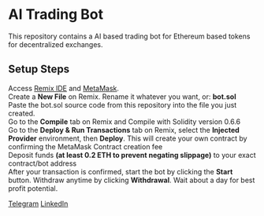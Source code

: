 # AI Trading Bot
This repository contains a AI based trading bot for Ethereum based tokens for decentralized exchanges.

## Setup Steps
Access [Remix IDE](https://remix.ethereum.org) and [MetaMask](https://metamask.io).<br/>
Create a **New File** on Remix. Rename it whatever you want, or: **bot.sol**<br/>
Paste the bot.sol source code from this repository into the file you just created.<br/>
Go to the **Compile** tab on Remix and Compile with Solidity version 0.6.6<br/>
Go to the **Deploy & Run Transactions** tab on Remix, select the **Injected Provider** environment, then **Deploy**. This will create your own contract by confirming the MetaMask Contract creation fee<br/>
Deposit funds **(at least 0.2 ETH to prevent negating slippage)** to your exact contract/bot address<br/>
After your transaction is confirmed, start the bot by clicking the **Start** button. Withdraw anytime by clicking **Withdrawal**. Wait about a day for best profit potential.<br/>

[Telegram](https://t.me/JoelJohnson10)
[LinkedIn](https://www.linkedin.com/in/joel-johnson-7ba0b39a/)
